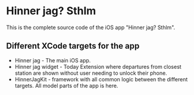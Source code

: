 Hinner jag? Sthlm
=================
This is the complete source code of the iOS app "Hinner jag? Sthlm".

## Different XCode targets for the app
* Hinner jag - The main iOS app.
* Hinner jag widget - Today Extension where departures from closest station are shown without user needing to unlock their phone.
* HinnerJagKit - framework with all common logic between the different targets. All model parts of the app is here.
